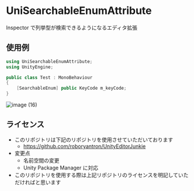# UniSearchableEnumAttribute

Inspector で列挙型が検索できるようになるエディタ拡張

## 使用例

```cs
using UniSearchableEnumAttribute;
using UnityEngine;

public class Test : MonoBehaviour
{
    [SearchableEnum] public KeyCode m_keyCode;
}
```

![image (16)](https://user-images.githubusercontent.com/61863367/81251491-5ffd9000-905e-11ea-9d58-a44fef770cbe.gif)

## ライセンス

* このリポジトリは下記のリポジトリを使用させていただいております  
    * https://github.com/roboryantron/UnityEditorJunkie
* 変更点
    * 名前空間の変更
    * Unity Package Manager に対応
* このリポジトリを使用する際は上記リポジトリのライセンスを明記していただければと思います  